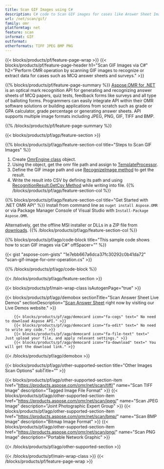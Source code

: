 ```yaml
---
title: Scan GIF Images using C#
description: C# code to Scan GIF images for cases like Answer Sheet Images or MCQ Answer Sheets 
url: /net/scan/gif/
family: omr
platformtag: net
feature: scan
informat: GIF
outformat:
otherformats: TIFF JPEG BMP PNG
---
```

{{< blocks/products/pf/feature-page-wrap >}}
{{< blocks/products/pf/feature-page-header h1="Scan GIF Images via C#" h2="Perform OMR operation by scanning GIF images to recognize or extract data for cases such as MCQ answer sheets and surveys." >}}

{{% blocks/products/pf/feature-page-summary %}}
[Aspose.OMR for .NET](https://products.aspose.com/omr/net/) is an optical mark recognition API for generating and recognizing answer sheets of MCQ papers, quiz tests, feedback forms like surveys and all type of balloting forms. Programmers can easily integrate API within their OMR software solutions or building applications from scratch such as grade or GPA calculator, grade percentage or generating answer sheets. API supports multiple image formats including JPEG, PNG, GIF, TIFF and BMP.

{{% /blocks/products/pf/feature-page-summary  %}}

{{< blocks/products/pf/agp/feature-section >}}

{{% blocks/products/pf/agp/feature-section-col title="Steps to Scan GIF Images" %}}
1. Create [OmrEngine class](https://apireference.aspose.com/omr/net/aspose.omr.api/omrengine) object.
2. Using the object, get the omr file path and assign to [TemplateProcessor](https://apireference.aspose.com/omr/net/aspose.omr.api/templateprocessor).
3. Define the GIF image path and use [RecognizeImage method](https://apireference.aspose.com/omr/net/aspose.omr.api/templateprocessor/methods/recognizeimage) to get the result.
4. Write the result into CSV by defining its path and using [RecognitionResult.GetCsv Method](https://apireference.aspose.com/omr/net/aspose.omr.model/recognitionresult/methods/getcsv) while writing into file. 
{{% /blocks/products/pf/agp/feature-section-col %}}

{{% blocks/products/pf/agp/feature-section-col title="Get Started with .NET OMR API" %}}
Install from command line as ```nuget install Aspose.OMR``` or via Package Manager Console of Visual Studio with ```Install-Package Aspose.OMR```.

Alternatively, get the offline MSI installer or DLLs in a ZIP file from [downloads](https://downloads.aspose.com/omr/net).
{{% /blocks/products/pf/agp/feature-section-col %}}

{{% blocks/products/pf/agp/code-block title="This sample code shows how to scan GIF images via C#" offSpacer="" %}}

{{< gist "aspose-com-gists" "1e7ebb667a6dca37fc30292c0b41da72" "scan-gif-image-for-omr-operation.cs" >}}

{{% /blocks/products/pf/agp/code-block %}}

{{< /blocks/products/pf/agp/feature-section >}}

{{< blocks/products/pf/main-wrap-class isAutogenPage="true" >}}

{{< blocks/products/pf/agp/demobox sectionTitle="Scan Answer Sheet Live Demos" sectionDescription="[Scan Answer Sheet](https://products.aspose.app/omr/scan-answer-sheet) right now by visiting our Live Demos website." >}}

        {{< blocks/products/pf/agp/democard icon="fa-cogs" text=" No need to download Aspose API." >}}
        {{< blocks/products/pf/agp/democard icon="fa-edit" text=" No need to write any code." >}}
        {{< blocks/products/pf/agp/democard icon="fa-file-text" text=" Just upload your file, and apply relevant settings." >}}
        {{< blocks/products/pf/agp/democard icon="fa-download" text=" You will get the download link." >}}
		
{{< /blocks/products/pf/agp/demobox >}}

{{< blocks/products/pf/agp/other-supported-section title="Other Images Scan Options" subTitle="" >}}

{{< blocks/products/pf/agp/other-supported-section-item href="https://products.aspose.com/omr/net/scan/tiff/" name="Scan TIFF Image" description="Tagged Image File Format" >}}
{{< blocks/products/pf/agp/other-supported-section-item href="https://products.aspose.com/omr/net/scan/jpeg/" name="Scan JPEG Image" description="Joint Photographic Expert Group" >}}
{{< blocks/products/pf/agp/other-supported-section-item href="https://products.aspose.com/omr/net/scan/bmp/" name="Scan BMP Image" description="Bitmap Image Format" >}}
{{< blocks/products/pf/agp/other-supported-section-item href="https://products.aspose.com/omr/net/scan/png/" name="Scan PNG Image" description="Portable Network Graphic" >}}

{{< /blocks/products/pf/agp/other-supported-section >}}

{{< /blocks/products/pf/main-wrap-class >}}
{{< /blocks/products/pf/feature-page-wrap >}}